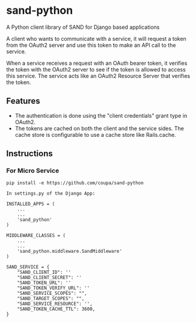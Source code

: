 # sand-python
A Python client library of SAND for Django based applications

A client who wants to communicate with a service, it will request a token from the OAuth2 server and use this token to make an API call to the service.

When a service receives a request with an OAuth bearer token, it verifies the token with the OAuth2 server to see if the token is allowed to access this service. The service acts like an OAuth2 Resource Server that verifies the token.

## Features

* The authentication is done using the "client credentials" grant type in OAuth2.
* The tokens are cached on both the client and the service sides. The cache store is configurable to use a cache store like Rails.cache.

## Instructions

### For Micro Service

```
pip install -e https://github.com/coupa/sand-python

In settings.py of the Django App:

INSTALLED_APPS = (
    ...
    ...
    'sand_python'
)

MIDDLEWARE_CLASSES = (
    ...
    ...
    'sand_python.middleware.SandMiddleware'
)

SAND_SERVICE = {
    "SAND_CLIENT_ID": ''
    "SAND_CLIENT_SECRET": ''
    "SAND_TOKEN_URL": ''
    "SAND_TOKEN_VERIFY_URL": ''
    "SAND_SERVICE_SCOPES": "",
    "SAND_TARGET_SCOPES": "",
    "SAND_SERVICE_RESOURCE": '',
    "SAND_TOKEN_CACHE_TTL": 3600,
}
```
